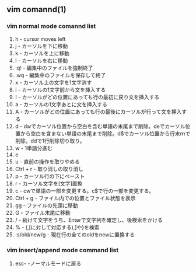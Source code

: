 ## vim comannd(1)

### vim normal mode comannd list

1. h - cursor moves left
1. j - カーソルを下に移動
1. k - カーソルを上に移動
1. l - カーソルを右に移動
1. :q! - 編集中のファイルを強制終了
1. :wq - 編集中のファイルを保存して終了
1. x - カーソル上の文字を1文字消す
1. i - カーソルの1文字前から文を挿入する
1. I - カーソルがどの位置にあっても行の最初に戻り文を挿入する
1. a - カーソルの1文字あとに文を挿入する
1. A - カーソルがどの位置にあっても行の最後にカーソルが行って文を挿入する
1. d - dwでカーソル位置から空白を含む単語の末尾まで削除。deでカーソル位置から空白を含まない単語の末尾まで削除。d$でカーソル位置から行末ｍで削除。ddで1行削除切り取り。
1. w - 1単語分進む
1. e
1. u - 直前の操作を取りやめる
1. Ctrl + r - 取り消しの取り消し
1. p - カーソル行の下にペースト
1. r - カーソル文字を[文字]置換
1. c - cwで単語の一部を変更する。c$で行の一部を変更する。
1. Ctrl + g - ファイル内での位置とファイル状態を表示
1. gg - ファイルの先頭に移動
1. G - ファイル末尾に移動
1. / - 続けて文字をうち、Enterで文字列を確定し、後検索をかける
1. % - (,[に対して対応する),]や}を検索
1. :s/old/new/g - 現在行の全てのoldをnewに置換する

### vim insert/append mode command list

1. esc- -ノーマルモードに戻る
